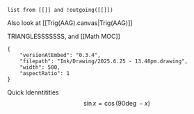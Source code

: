 ```dataview
list from [[]] and !outgoing([[]])
```

Also look at [[Trig(AAG).canvas|Trig(AAG)]]


TRIANGLESSSSSSS, and [[Math MOC]]


```handdrawn-ink
{
	"versionAtEmbed": "0.3.4",
	"filepath": "Ink/Drawing/2025.6.25 - 13.48pm.drawing",
	"width": 500,
	"aspectRatio": 1
}
```

Quick Idenntitities
$$
\sin x=\cos(90\deg- x)$$